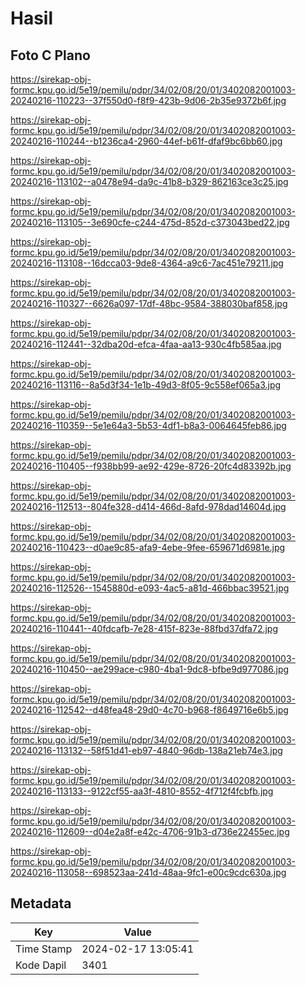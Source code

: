 # Hasil

## Foto C Plano

https://sirekap-obj-formc.kpu.go.id/5e19/pemilu/pdpr/34/02/08/20/01/3402082001003-20240216-110223--37f550d0-f8f9-423b-9d06-2b35e9372b6f.jpg

https://sirekap-obj-formc.kpu.go.id/5e19/pemilu/pdpr/34/02/08/20/01/3402082001003-20240216-110244--b1236ca4-2960-44ef-b61f-dfaf9bc6bb60.jpg

https://sirekap-obj-formc.kpu.go.id/5e19/pemilu/pdpr/34/02/08/20/01/3402082001003-20240216-113102--a0478e94-da9c-41b8-b329-862163ce3c25.jpg

https://sirekap-obj-formc.kpu.go.id/5e19/pemilu/pdpr/34/02/08/20/01/3402082001003-20240216-113105--3e690cfe-c244-475d-852d-c373043bed22.jpg

https://sirekap-obj-formc.kpu.go.id/5e19/pemilu/pdpr/34/02/08/20/01/3402082001003-20240216-113108--16dcca03-9de8-4364-a9c6-7ac451e79211.jpg

https://sirekap-obj-formc.kpu.go.id/5e19/pemilu/pdpr/34/02/08/20/01/3402082001003-20240216-110327--6626a097-17df-48bc-9584-388030baf858.jpg

https://sirekap-obj-formc.kpu.go.id/5e19/pemilu/pdpr/34/02/08/20/01/3402082001003-20240216-112441--32dba20d-efca-4faa-aa13-930c4fb585aa.jpg

https://sirekap-obj-formc.kpu.go.id/5e19/pemilu/pdpr/34/02/08/20/01/3402082001003-20240216-113116--8a5d3f34-1e1b-49d3-8f05-9c558ef065a3.jpg

https://sirekap-obj-formc.kpu.go.id/5e19/pemilu/pdpr/34/02/08/20/01/3402082001003-20240216-110359--5e1e64a3-5b53-4df1-b8a3-0064645feb86.jpg

https://sirekap-obj-formc.kpu.go.id/5e19/pemilu/pdpr/34/02/08/20/01/3402082001003-20240216-110405--f938bb99-ae92-429e-8726-20fc4d83392b.jpg

https://sirekap-obj-formc.kpu.go.id/5e19/pemilu/pdpr/34/02/08/20/01/3402082001003-20240216-112513--804fe328-d414-466d-8afd-978dad14604d.jpg

https://sirekap-obj-formc.kpu.go.id/5e19/pemilu/pdpr/34/02/08/20/01/3402082001003-20240216-110423--d0ae9c85-afa9-4ebe-9fee-659671d6981e.jpg

https://sirekap-obj-formc.kpu.go.id/5e19/pemilu/pdpr/34/02/08/20/01/3402082001003-20240216-112526--1545880d-e093-4ac5-a81d-466bbac39521.jpg

https://sirekap-obj-formc.kpu.go.id/5e19/pemilu/pdpr/34/02/08/20/01/3402082001003-20240216-110441--40fdcafb-7e28-415f-823e-88fbd37dfa72.jpg

https://sirekap-obj-formc.kpu.go.id/5e19/pemilu/pdpr/34/02/08/20/01/3402082001003-20240216-110450--ae299ace-c980-4ba1-9dc8-bfbe9d977086.jpg

https://sirekap-obj-formc.kpu.go.id/5e19/pemilu/pdpr/34/02/08/20/01/3402082001003-20240216-112542--d48fea48-29d0-4c70-b968-f8649716e6b5.jpg

https://sirekap-obj-formc.kpu.go.id/5e19/pemilu/pdpr/34/02/08/20/01/3402082001003-20240216-113132--58f51d41-eb97-4840-96db-138a21eb74e3.jpg

https://sirekap-obj-formc.kpu.go.id/5e19/pemilu/pdpr/34/02/08/20/01/3402082001003-20240216-113133--9122cf55-aa3f-4810-8552-4f712f4fcbfb.jpg

https://sirekap-obj-formc.kpu.go.id/5e19/pemilu/pdpr/34/02/08/20/01/3402082001003-20240216-112609--d04e2a8f-e42c-4706-91b3-d736e22455ec.jpg

https://sirekap-obj-formc.kpu.go.id/5e19/pemilu/pdpr/34/02/08/20/01/3402082001003-20240216-113058--698523aa-241d-48aa-9fc1-e00c9cdc630a.jpg


## Metadata

| Key        | Value               |
| ---------- | ------------------- |
| Time Stamp | 2024-02-17 13:05:41 |
| Kode Dapil | 3401                |



